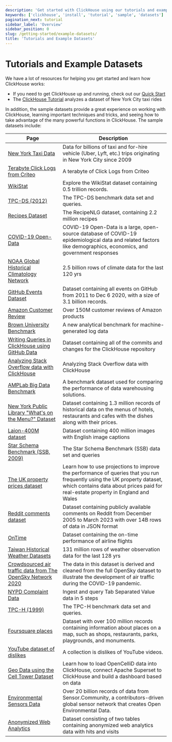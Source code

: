 ```yaml
---
description: 'Get started with ClickHouse using our tutorials and example datasets'
keywords: ['clickhouse', 'install', 'tutorial', 'sample', 'datasets']
pagination_next: tutorial
sidebar_label: 'Overview'
sidebar_position: 0
slug: /getting-started/example-datasets/
title: 'Tutorials and Example Datasets'
---
```


# Tutorials and Example Datasets

We have a lot of resources for helping you get started and learn how ClickHouse works:

- If you need to get ClickHouse up and running, check out our [Quick Start](../quick-start.mdx)
- The [ClickHouse Tutorial](../tutorial.md) analyzes a dataset of New York City taxi rides

In addition, the sample datasets provide a great experience on working with ClickHouse,
learning important techniques and tricks, and seeing how to take advantage of the many powerful
functions in ClickHouse. The sample datasets include:

<!-- The following table is automatically generated at build time 
by https://github.com/ClickHouse/clickhouse-docs/blob/main/scripts/autogenerate-table-of-contents.sh -->
| Page | Description |
|-----|-----|
| [New York Taxi Data](/getting-started/example-datasets/nyc-taxi) | Data for billions of taxi and for-hire vehicle (Uber, Lyft, etc.) trips originating in New York City since 2009 |
| [Terabyte Click Logs from Criteo](/getting-started/example-datasets/criteo) | A terabyte of Click Logs from Criteo |
| [WikiStat](/getting-started/example-datasets/wikistat) | Explore the WikiStat dataset containing 0.5 trillion records. |
| [TPC-DS (2012)](/getting-started/example-datasets/tpcds) | The TPC-DS benchmark data set and queries. |
| [Recipes Dataset](/getting-started/example-datasets/recipes) | The RecipeNLG dataset, containing 2.2 million recipes |
| [COVID-19 Open-Data](/getting-started/example-datasets/covid19) | COVID-19 Open-Data is a large, open-source database of COVID-19 epidemiological data and related factors like demographics, economics, and government responses |
| [NOAA Global Historical Climatology Network](/getting-started/example-datasets/noaa) | 2.5 billion rows of climate data for the last 120 yrs |
| [GitHub Events Dataset](/getting-started/example-datasets/github-events) | Dataset containing all events on GitHub from 2011 to Dec 6 2020, with a size of 3.1 billion records. |
| [Amazon Customer Review](/getting-started/example-datasets/amazon-reviews) | Over 150M customer reviews of Amazon products |
| [Brown University Benchmark](/getting-started/example-datasets/brown-benchmark) | A new analytical benchmark for machine-generated log data |
| [Writing Queries in ClickHouse using GitHub Data](/getting-started/example-datasets/github) | Dataset containing all of the commits and changes for the ClickHouse repository |
| [Analyzing Stack Overflow data with ClickHouse](/getting-started/example-datasets/stackoverflow) | Analyzing Stack Overflow data with ClickHouse |
| [AMPLab Big Data Benchmark](/getting-started/example-datasets/amplab-benchmark) | A benchmark dataset used for comparing the performance of data warehousing solutions. |
| [New York Public Library "What's on the Menu?" Dataset](/getting-started/example-datasets/menus) | Dataset containing 1.3 million records of historical data on the menus of hotels, restaurants and cafes with the dishes along with their prices. |
| [Laion-400M dataset](/getting-started/example-datasets/laion-400m-dataset) | Dataset containing 400 million images with English image captions |
| [Star Schema Benchmark (SSB, 2009)](/getting-started/example-datasets/star-schema) | The Star Schema Benchmark (SSB) data set and queries |
| [The UK property prices dataset](/getting-started/example-datasets/uk-price-paid) | Learn how to use projections to improve the performance of queries that you run frequently using the UK property dataset, which contains data about prices paid for real-estate property in England and Wales |
| [Reddit comments dataset](/getting-started/example-datasets/reddit-comments) | Dataset containing publicly available comments on Reddit from December 2005 to March 2023 with over 14B rows of data in JSON format |
| [OnTime](/getting-started/example-datasets/ontime) | Dataset containing the on-time performance of airline flights |
| [Taiwan Historical Weather Datasets](/getting-started/example-datasets/tw-weather) | 131 million rows of weather observation data for the last 128 yrs |
| [Crowdsourced air traffic data from The OpenSky Network 2020](/getting-started/example-datasets/opensky) | The data in this dataset is derived and cleaned from the full OpenSky dataset to illustrate the development of air traffic during the COVID-19 pandemic. |
| [NYPD Complaint Data](/getting-started/example-datasets/nypd_complaint_data) | Ingest and query Tab Separated Value data in 5 steps |
| [TPC-H (1999)](/getting-started/example-datasets/tpch) | The TPC-H benchmark data set and queries. |
| [Foursquare places](/getting-started/example-datasets/foursquare-places) | Dataset with over 100 million records containing information about places on a map, such as shops, restaurants, parks, playgrounds, and monuments. |
| [YouTube dataset of dislikes](/getting-started/example-datasets/youtube-dislikes) | A collection is dislikes of YouTube videos. |
| [Geo Data using the Cell Tower Dataset](/getting-started/example-datasets/cell-towers) | Learn how to load OpenCelliD data into ClickHouse, connect Apache Superset to ClickHouse and build a dashboard based on data |
| [Environmental Sensors Data](/getting-started/example-datasets/environmental-sensors) | Over 20 billion records of data from Sensor.Community, a contributors-driven global sensor network that creates Open Environmental Data. |
| [Anonymized Web Analytics](/getting-started/example-datasets/metrica) | Dataset consisting of two tables containing anonymized web analytics data with hits and visits |

